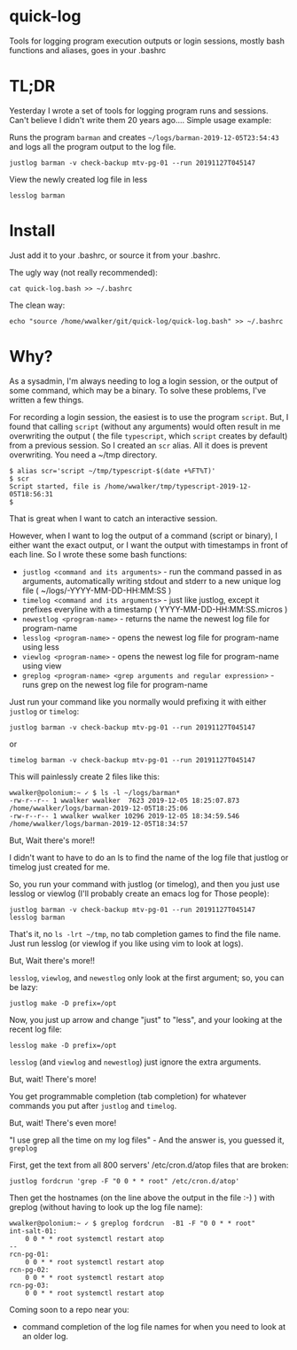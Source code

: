 # quick-log

Tools for logging program execution outputs or login sessions, mostly bash functions and aliases, goes in your .bashrc

# TL;DR
Yesterday I wrote a set of tools for logging program runs and sessions.  Can't believe I didn't write them 20 years ago....
Simple usage example:

Runs the program `barman` and creates `~/logs/barman-2019-12-05T23:54:43` and logs all the program output to the log file.

```
justlog barman -v check-backup mtv-pg-01 --run 20191127T045147
```

View the newly created log file in less
```
lesslog barman
```

# Install

Just add it to your .bashrc, or source it from your .bashrc.

The ugly way (not really recommended):

```
cat quick-log.bash >> ~/.bashrc
```

The clean way:

```
echo "source /home/wwalker/git/quick-log/quick-log.bash" >> ~/.bashrc
```

# Why?

As a sysadmin, I'm always needing to log a login session, or the output of some command, which may be a binary.  To solve these problems, I've written a few things.

For recording a login session, the easiest is to use the program `script`.  But, I found that calling `script` (without any arguments) would often result in me overwriting the output ( the file `typescript`, which `script` creates by default) from a previous session.  So I created an `scr` alias.  All it does is prevent overwriting.  You need a ~/tmp directory.

```
$ alias scr='script ~/tmp/typescript-$(date +%FT%T)'
$ scr
Script started, file is /home/wwalker/tmp/typescript-2019-12-05T18:56:31
$
```

That is great when I want to catch an interactive session.

However, when I want to log the output of a command (script or binary), I either want the exact output, or I want the output with timestamps in front of each line.  So I wrote these some bash functions:

* `justlog <command and its arguments>` - run the command passed in as arguments, automatically writing stdout and stderr to a new unique log file ( ~/logs/<program-name>-YYYY-MM-DD-HH:MM:SS )
* `timelog <command and its arguments>` - just like justlog, except it prefixes everyline with a timestamp ( YYYY-MM-DD-HH:MM:SS.micros )
* `newestlog <program-name>` - returns the name the newest log file for program-name
* `lesslog <program-name>` - opens the newest log file for program-name using less
* `viewlog <program-name>` - opens the newest log file for program-name using view
* `greplog <program-name> <grep arguments and regular expression>` - runs grep on the newest log file for program-name

Just run your command like you normally would prefixing it with either `justlog` or `timelog`:

```
justlog barman -v check-backup mtv-pg-01 --run 20191127T045147
```
or
```
timelog barman -v check-backup mtv-pg-01 --run 20191127T045147
```

This will painlessly create 2 files like this:

```
wwalker@polonium:~ ✓ $ ls -l ~/logs/barman*
-rw-r--r-- 1 wwalker wwalker  7623 2019-12-05 18:25:07.873 /home/wwalker/logs/barman-2019-12-05T18:25:06
-rw-r--r-- 1 wwalker wwalker 10296 2019-12-05 18:34:59.546 /home/wwalker/logs/barman-2019-12-05T18:34:57
```

But, Wait there's more!!

I didn't want to have to do an ls to find the name of the log file that justlog or timelog just created for me.

So, you run your command with justlog (or timelog), and then you just use lesslog or viewlog (I'll probably create an emacs log for Those people):

```
justlog barman -v check-backup mtv-pg-01 --run 20191127T045147
lesslog barman
```

That's it, no `ls -lrt ~/tmp`, no tab completion games to find the file name. Just run lesslog (or viewlog if you like using vim to look at logs).

But, Wait there's more!!

`lesslog`, `viewlog`, and `newestlog` only look at the first argument; so, you can be lazy:

```
justlog make -D prefix=/opt
```

Now, you just up arrow and change "just" to "less", and your looking at the recent log file:

```
lesslog make -D prefix=/opt
```

`lesslog` (and `viewlog` and `newestlog`) just ignore the extra arguments.

But, wait! There's more!

You get programmable completion (tab completion) for whatever commands you put after `justlog` and `timelog`.

But, wait! There's even more!

"I use grep all the time on my log files" - And the answer is, you guessed it, `greplog`

First, get the text from all 800 servers' /etc/cron.d/atop files that are broken:

```
justlog fordcrun 'grep -F "0 0 * * root" /etc/cron.d/atop'
```

Then get the hostnames (on the line above the output in the file :-) ) with greplog (without having to look up the log file name):

```
wwalker@polonium:~ ✓ $ greplog fordcrun  -B1 -F "0 0 * * root"
int-salt-01:
    0 0 * * root systemctl restart atop
--
rcn-pg-01:
    0 0 * * root systemctl restart atop
rcn-pg-02:
    0 0 * * root systemctl restart atop
rcn-pg-03:
    0 0 * * root systemctl restart atop
```

Coming soon to a repo near you:

* command completion of the log file names for when you need to look at an older log.

